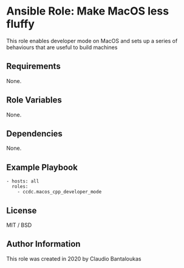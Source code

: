 # Ansible Role: Make MacOS less fluffy

This role enables developer mode on MacOS and sets up a series of behaviours that are useful to build machines

## Requirements

None.

## Role Variables

None.

## Dependencies

None.

## Example Playbook

    - hosts: all
      roles:
        - ccdc.macos_cpp_developer_mode

## License

MIT / BSD

## Author Information

This role was created in 2020 by Claudio Bantaloukas